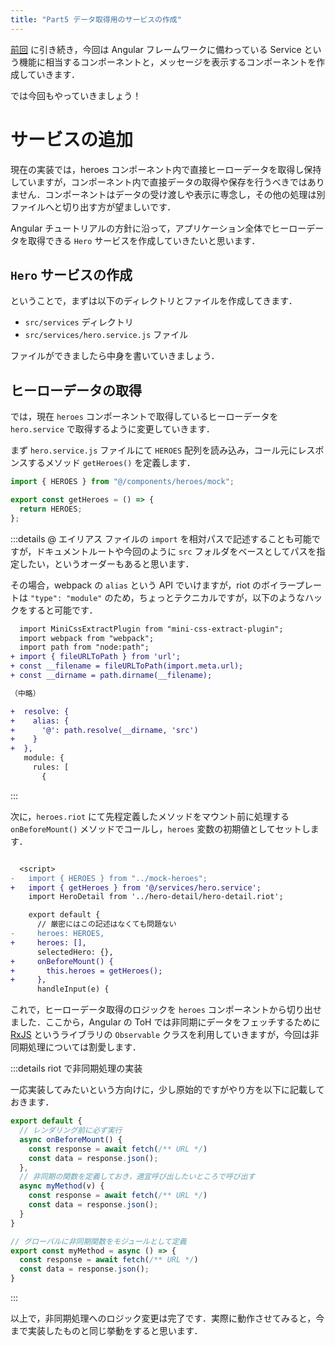 ```yaml
---
title: "Part5 データ取得用のサービスの作成"
---
```


[前回](/books/riotjs-tour-of-heroes/hero_detail.md) に引き続き，今回は Angular フレームワークに備わっている Service という機能に相当するコンポーネントと，メッセージを表示するコンポーネントを作成していきます．

では今回もやっていきましょう！

# サービスの追加

現在の実装では，heroes コンポーネント内で直接ヒーローデータを取得し保持していますが，コンポーネント内で直接データの取得や保存を行うべきではありません．コンポーネントはデータの受け渡しや表示に専念し，その他の処理は別ファイルへと切り出す方が望ましいです．

Angular チュートリアルの方針に沿って，アプリケーション全体でヒーローデータを取得できる `Hero` サービスを作成していきたいと思います．

## `Hero` サービスの作成

ということで，まずは以下のディレクトリとファイルを作成してきます．

- `src/services` ディレクトリ
- `src/services/hero.service.js` ファイル

ファイルができましたら中身を書いていきましょう．

## ヒーローデータの取得

では，現在 `heroes` コンポーネントで取得しているヒーローデータを `hero.service` で取得するように変更していきます．

まず `hero.service.js` ファイルにて `HEROES` 配列を読み込み，コール元にレスポンスするメソッド `getHeroes()` を定義します．

```js
import { HEROES } from "@/components/heroes/mock";

export const getHeroes = () => {
  return HEROES;
};
```

:::details @ エイリアス
ファイルの `import` を相対パスで記述することも可能ですが，ドキュメントルートや今回のように `src` フォルダをベースとしてパスを指定したい，というオーダーもあると思います．

その場合，webpack の `alias` という API でいけますが，riot のボイラープレートは `"type": "module"` のため，ちょっとテクニカルですが，以下のようなハックをすると可能です．

```diff
  import MiniCssExtractPlugin from "mini-css-extract-plugin";
  import webpack from "webpack";
  import path from "node:path";
+ import { fileURLToPath } from 'url';
+ const __filename = fileURLToPath(import.meta.url);
+ const __dirname = path.dirname(__filename);

（中略）

+  resolve: {
+    alias: {
+      '@': path.resolve(__dirname, 'src')
+    }
+  },
   module: {
     rules: [
       {
```
:::

次に，`heroes.riot` にて先程定義したメソッドをマウント前に処理する `onBeforeMount()` メソッドでコールし，`heroes` 変数の初期値としてセットします．

```diff

  <script>
-   import { HEROES } from "../mock-heroes";
+   import { getHeroes } from '@/services/hero.service';
    import HeroDetail from '../hero-detail/hero-detail.riot';

    export default {
      // 厳密にはこの記述はなくても問題ない
-     heroes: HEROES,
+     heroes: [],
      selectedHero: {},
+     onBeforeMount() {
+       this.heroes = getHeroes();
+     },
      handleInput(e) {
```

これで，ヒーローデータ取得のロジックを `heroes` コンポーネントから切り出せました．ここから，Angular の ToH では非同期にデータをフェッチするために [RxJS](https://rxjs.dev/) というライブラリの `Observable` クラスを利用していきますが，今回は非同期処理については割愛します．

:::details riot で非同期処理の実装

一応実装してみたいという方向けに，少し原始的ですがやり方を以下に記載しておきます．

```js
export default {
  // レンダリング前に必ず実行
  async onBeforeMount() {
    const response = await fetch(/** URL */)
    const data = response.json();
  },
  // 非同期の関数を定義しておき，適宜呼び出したいところで呼び出す
  async myMethod(v) {
    const response = await fetch(/** URL */)
    const data = response.json();
  }
}

// グローバルに非同期関数をモジュールとして定義
export const myMethod = async () => {
  const response = await fetch(/** URL */)
  const data = response.json();
}
```
:::

以上で，非同期処理へのロジック変更は完了です．実際に動作させてみると，今まで実装したものと同じ挙動をすると思います．
